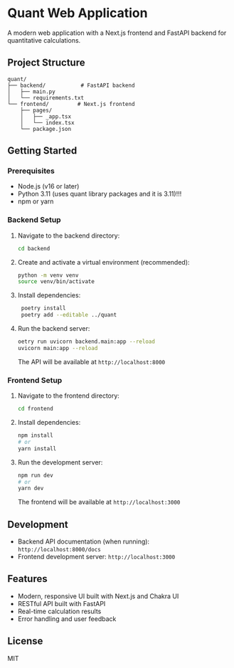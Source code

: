 # Quant Web Application

A modern web application with a Next.js frontend and FastAPI backend for quantitative calculations.

## Project Structure

```
quant/
├── backend/           # FastAPI backend
│   ├── main.py
│   └── requirements.txt
└── frontend/         # Next.js frontend
    ├── pages/
    │   ├── _app.tsx
    │   └── index.tsx
    └── package.json
```

## Getting Started

### Prerequisites

- Node.js (v16 or later)
- Python 3.11 (uses quant library packages and it is 3.11)!!!
- npm or yarn

### Backend Setup

1. Navigate to the backend directory:

   ```bash
   cd backend
   ```
2. Create and activate a virtual environment (recommended):

   ```bash
   python -m venv venv
   source venv/bin/activate
   ```
3. Install dependencies:

   ```bash
    poetry install
    poetry add --editable ../quant
   ```
4. Run the backend server:

   ```bash
   oetry run uvicorn backend.main:app --reload
   uvicorn main:app --reload
   ```

   The API will be available at `http://localhost:8000`

### Frontend Setup

1. Navigate to the frontend directory:

   ```bash
   cd frontend
   ```
2. Install dependencies:

   ```bash
   npm install
   # or
   yarn install
   ```
3. Run the development server:

   ```bash
   npm run dev
   # or
   yarn dev
   ```

   The frontend will be available at `http://localhost:3000`

## Development

- Backend API documentation (when running): `http://localhost:8000/docs`
- Frontend development server: `http://localhost:3000`

## Features

- Modern, responsive UI built with Next.js and Chakra UI
- RESTful API built with FastAPI
- Real-time calculation results
- Error handling and user feedback

## License

MIT
